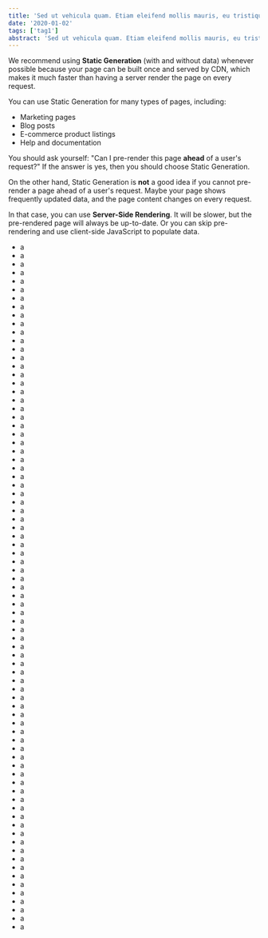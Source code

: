 ```yaml
---
title: 'Sed ut vehicula quam. Etiam eleifend mollis mauris, eu tristique risus'
date: '2020-01-02'
tags: ['tag1']
abstract: 'Sed ut vehicula quam. Etiam eleifend mollis mauris, eu tristique risus'
---
```


We recommend using **Static Generation** (with and without data) whenever possible because your page can be built once and served by CDN, which makes it much faster than having a server render the page on every request.

You can use Static Generation for many types of pages, including:

- Marketing pages
- Blog posts
- E-commerce product listings
- Help and documentation

You should ask yourself: "Can I pre-render this page **ahead** of a user's request?" If the answer is yes, then you should choose Static Generation.

On the other hand, Static Generation is **not** a good idea if you cannot pre-render a page ahead of a user's request. Maybe your page shows frequently updated data, and the page content changes on every request.

In that case, you can use **Server-Side Rendering**. It will be slower, but the pre-rendered page will always be up-to-date. Or you can skip pre-rendering and use client-side JavaScript to populate data.

- a
- a
- a
- a
- a
- a
- a
- a
- a
- a
- a
- a
- a
- a
- a
- a
- a
- a
- a
- a
- a
- a
- a
- a
- a
- a
- a
- a
- a
- a
- a
- a
- a
- a
- a
- a
- a
- a
- a
- a
- a
- a
- a
- a
- a
- a
- a
- a
- a
- a
- a
- a
- a
- a
- a
- a
- a
- a
- a
- a
- a
- a
- a
- a
- a
- a
- a
- a
- a
- a
- a
- a
- a
- a
- a
- a
- a
- a
- a
- a
- a
